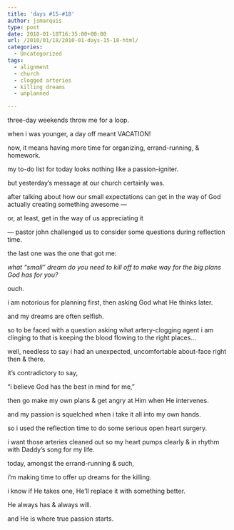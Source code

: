 ```yaml
---
title: 'days #15-#18'
author: jsmarquis
type: post
date: 2010-01-18T16:35:00+00:00
url: /2010/01/18/2010-01-days-15-18-html/
categories:
  - Uncategorized
tags:
  - alignment
  - church
  - clogged arteries
  - killing dreams
  - unplanned

---
```

three-day weekends throw me for a loop.

  when i was younger, a day off meant VACATION!

  now, it means having more time for organizing, errand-running, & homework.

  my to-do list for today looks nothing like a passion-igniter.


  but yesterday&#8217;s message at our church certainly was.


  after talking about how our small expectations can get in the way of God actually creating something awesome &#8212;

  or, at least, get in the way of us appreciating it

  &#8212; pastor john challenged us to consider some questions during reflection time.

  the last one was the one that got me:


  <i>what &#8220;small&#8221; dream do you need to kill off to make way for the big plans God has for you?</i>


  ouch.


  i am notorious for planning first, then asking God what He thinks later.

  and my dreams are often selfish.


  so to be faced with a question asking what artery-clogging agent i am clinging to that is keeping the blood flowing to the right places&#8230;

  well, needless to say i had an unexpected, uncomfortable about-face right then & there.


  it&#8217;s contradictory to say,

  &#8220;i believe God has the best in mind for me,&#8221;

  then go make my own plans & get angry at Him when He intervenes.

  and my passion is squelched when i take it all into my own hands.


  so i used the reflection time to do some serious open heart surgery.

  i want those arteries cleaned out so my heart pumps clearly & in rhythm with Daddy&#8217;s song for my life.


  today, amongst the errand-running & such,

  i&#8217;m making time to offer up dreams for the killing.

  i know if He takes one, He&#8217;ll replace it with something better.


  He always has & always will.

  and He is where true passion starts.